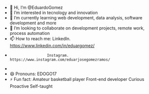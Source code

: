 - 👋 Hi, I’m @EduardoGomez
- 👀 I’m interested in tecnology and innovation
- 🌱 I’m currently learning web development, data analysis, software development and more
- 💞️ I’m looking to collaborate on development projects, remote work, process automation
- 📫 How to reach me: Linkedln. https://www.linkedin.com/in/eduargomez/
-                      Instagram. https://www.instagram.com/eduarjosegomezramos/
-          
- 😄 Pronouns: EDOGO17
- ⚡ Fun fact: Amateur basketball player
                Front-end developer
                Curious
                Proactive
                Self-taught

<!---
EduardoGomez1701/EduardoGomez1701 is a ✨ special ✨ repository because its `README.md` (this file) appears on your GitHub profile.
You can click the Preview link to take a look at your changes.
--->
